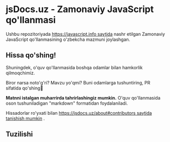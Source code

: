
# jsDocs.uz - Zamonaviy JavaScript qo'llanmasi

Ushbu repozitoriyada [https://javascript.info saytida](https://javascript.info/) nashr etilgan Zamonaviy JavaScript qo'llanmasining o'zbekcha mazmuni joylashgan.

## Hissa qo'shing!

Shuningdek, o'quv qo'llanmasida boshqa odamlar bilan hamkorlik qilmoqchimiz.

Biror narsa noto'g'ri? Mavzu yo'qmi? Buni odamlarga tushuntiring, PR sifatida qo'shing👏

**Matnni istalgan muharrirda tahrirlashingiz mumkin.** O'quv qo'llanmasida oson tushuniladigan "markdown" formatidan foydalaniladi. 

Hissadorlar ro'yxati bilan [https://jsdocs.uz/about#contributors saytida tanishish mumkin](https://jsdocs.uz/about#contributors) .

## Tuzilishi
